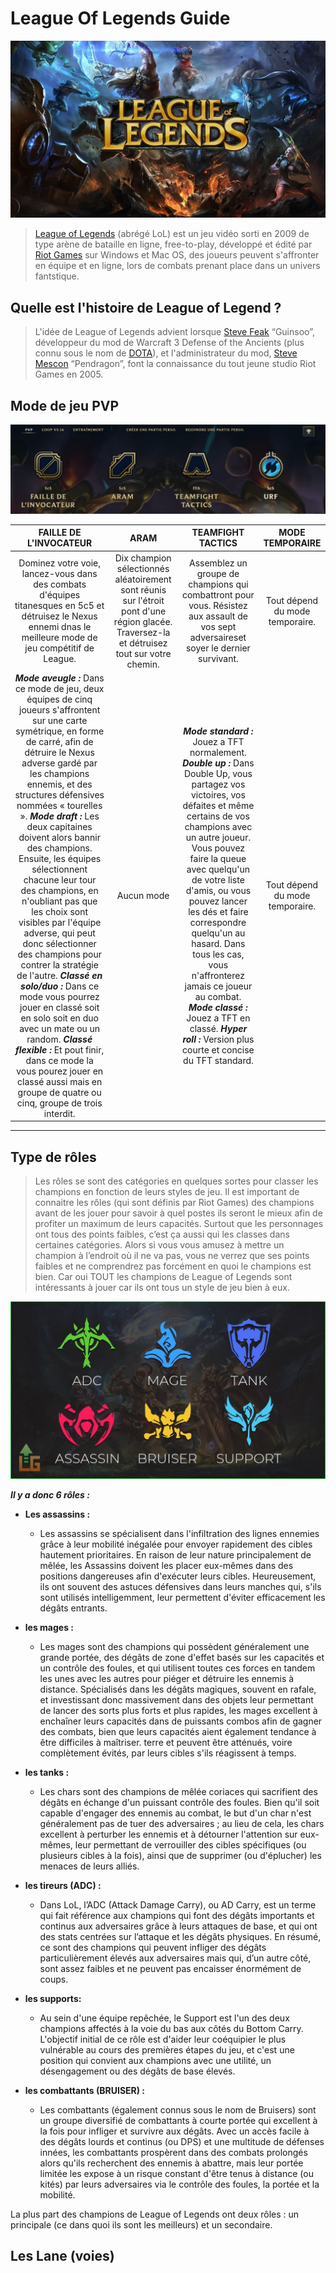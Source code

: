 # League Of Legends Guide

![LOL](./photo/1280x720_LoL.png)

>[League of Legends](https://fr.wikipedia.org/wiki/League_of_Legends) (abrégé LoL) est un jeu vidéo sorti en 2009 de type arène de bataille en ligne, free-to-play, développé et édité par [Riot Games](https://fr.wikipedia.org/wiki/Riot_Games) sur Windows et Mac OS, des joueurs peuvent s'affronter en équipe et en ligne, lors de combats prenant place dans un univers fantstique.

## Quelle est l'histoire de League of Legend ?

>L'idée de League of Legends advient lorsque [Steve Feak](https://fr.wikipedia.org/wiki/Steve_Feak) “Guinsoo”, développeur du mod de Warcraft 3 Defense of the Ancients (plus connu sous le nom de [DOTA](https://fr.wikipedia.org/wiki/Dota_2)), et l'administrateur du mod, [Steve Mescon](https://leagueoflegends.fandom.com/wiki/Steve_%27Pendragon%27_Mescon) “Pendragon”, font la connaissance du tout jeune studio Riot Games en 2005.

## Mode de jeu PVP

![LOL](./photo/modedejeulol.png)

| FAILLE DE L'INVOCATEUR | ARAM | TEAMFIGHT TACTICS | MODE TEMPORAIRE |
|:----------------------:|:----:|:--------------:|:--------------:|
| Dominez votre voie, lancez-vous dans des combats d'équipes titanesques en 5c5 et détruisez le Nexus ennemi dnas le meilleure mode de jeu compétitif de League.         | Dix champion sélectionnés aléatoirement sont réunis sur l'étroit pont d'une région glacée. Traversez-la et détruisez tout sur votre chemin. | Assemblez un groupe de champions qui combattront pour vous. Résistez aux assault de vos sept adversaireset soyer le dernier survivant. | Tout dépend du mode temporaire. |
| ***Mode aveugle :*** Dans ce mode de jeu, deux équipes de cinq joueurs s'affrontent sur une carte symétrique, en forme de carré, afin de détruire le Nexus adverse gardé par les champions ennemis, et des structures défensives nommées « tourelles ». ***Mode draft :*** Les deux capitaines doivent alors bannir des champions. Ensuite, les équipes sélectionnent chacune leur tour des champions, en n'oubliant pas que les choix sont visibles par l'équipe adverse, qui peut donc sélectionner des champions pour contrer la stratégie de l'autre. ***Classé en solo/duo :*** Dans ce mode vous pourrez jouer en classé soit en solo soit en duo avec un mate ou un random. ***Classé flexible :*** Et pout finir, dans ce mode la vous pourez jouer en classé aussi mais en groupe de quatre ou cinq, groupe de trois interdit. | Aucun mode | ***Mode standard :*** Jouez a TFT normalement. ***Double up :*** Dans Double Up, vous partagez vos victoires, vos défaites et même certains de vos champions avec un autre joueur. Vous pouvez faire la queue avec quelqu'un de votre liste d'amis, ou vous pouvez lancer les dés et faire correspondre quelqu'un au hasard. Dans tous les cas, vous n'affronterez jamais ce joueur au combat. ***Mode classé :*** Jouez a TFT en classé. ***Hyper roll :*** Version plus courte et concise du TFT standard. | Tout dépend du mode temporaire. |

 ---
 
## Type de rôles

>Les rôles se sont des catégories en quelques sortes pour classer les champions en fonction de leurs styles de jeu. Il est important de connaitre les rôles (qui sont définis par Riot Games) des champions avant de les jouer pour savoir à quel postes ils seront le mieux afin de profiter un maximum de leurs capacités. Surtout que les personnages ont tous des points faibles, c’est ça aussi qui les classes dans certaines catégories. Alors si vous vous amusez à mettre un champion à l’endroit où il ne va pas, vous ne verrez que ses points faibles et ne comprendrez pas forcément en quoi le champions est bien. Car oui TOUT les champions de League of Legends  sont intéressants à jouer car ils ont tous un style de jeu bien à eux.

![lol role](./photo/rolelol.png)

***Il y a donc 6 rôles :***

* **Les assassins :** 

     * Les assassins se spécialisent dans l'infiltration des lignes ennemies grâce à leur mobilité inégalée pour envoyer rapidement des cibles hautement prioritaires. En raison de leur nature principalement de mêlée, les Assassins doivent les placer eux-mêmes dans des positions dangereuses afin d'exécuter leurs cibles. Heureusement, ils ont souvent des astuces défensives dans leurs manches qui, s'ils sont utilisés intelligemment, leur permettent d'éviter efficacement les dégâts entrants. 

* **les mages :**

     * Les mages sont des champions qui possèdent généralement une grande portée, des dégâts de zone d'effet basés sur les capacités et un contrôle des foules, et qui utilisent toutes ces forces en tandem les unes avec les autres pour piéger et détruire les ennemis à distance. Spécialisés dans les dégâts magiques, souvent en rafale, et investissant donc massivement dans des objets leur permettant de lancer des sorts plus forts et plus rapides, les mages excellent à enchaîner leurs capacités dans de puissants combos afin de gagner des combats, bien que leurs capacités aient également tendance à être difficiles à maîtriser. terre et peuvent être atténués, voire complètement évités, par leurs cibles s'ils réagissent à temps.

* **les tanks :**

     * Les chars sont des champions de mêlée coriaces qui sacrifient des dégâts en échange d'un puissant contrôle des foules. Bien qu'il soit capable d'engager des ennemis au combat, le but d'un char n'est généralement pas de tuer des adversaires ; au lieu de cela, les chars excellent à perturber les ennemis et à détourner l'attention sur eux-mêmes, leur permettant de verrouiller des cibles spécifiques (ou plusieurs cibles à la fois), ainsi que de supprimer (ou d'éplucher) les menaces de leurs alliés.

* **les tireurs (ADC) :**

     * Dans LoL, l’ADC (Attack Damage Carry), ou AD Carry, est un terme qui fait référence aux champions qui font des dégâts importants et continus aux adversaires grâce à leurs attaques de base, et qui ont des stats centrées sur l’attaque et les dégâts physiques. En résumé, ce sont des champions qui peuvent infliger des dégâts particulièrement élevés aux adversaires mais qui, d’un autre côté, sont assez faibles et ne peuvent pas encaisser énormément de coups.

* **les supports:**

     * Au sein d'une équipe repêchée, le Support est l'un des deux champions affectés à la voie du bas aux côtés du Bottom Carry. L'objectif initial de ce rôle est d'aider leur coéquipier le plus vulnérable au cours des premières étapes du jeu, et c'est une position qui convient aux champions avec une utilité, un désengagement ou des dégâts de base élevés.

* **les combattants (BRUISER) :**

     * Les combattants (également connus sous le nom de Bruisers) sont un groupe diversifié de combattants à courte portée qui excellent à la fois pour infliger et survivre aux dégâts. Avec un accès facile à des dégâts lourds et continus (ou DPS) et une multitude de défenses innées, les combattants prospèrent dans des combats prolongés alors qu'ils recherchent des ennemis à abattre, mais leur portée limitée les expose à un risque constant d'être tenus à distance (ou kités) par leurs adversaires via le contrôle des foules, la portée et la mobilité.

La plus part des champions de League of Legends ont deux rôles : un principale (ce dans quoi ils sont les meilleurs) et un secondaire.

## Les Lane (voies)
